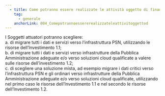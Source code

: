 ```yaml
---
  - title: Come potranno essere realizzate le attività oggetto di finanziamento?
    tag:
      - generale
    anchorLink: 004_Comepotrannoessererealizzateleattivitoggettod
---
```


I Soggetti attuatori potranno scegliere: <br>  a. di migrare tutti i dati e servizi verso l’infrastruttura PSN, utilizzando le risorse dell’Investimento 1.1; <br>  b. di migrare tutti i dati e servizi verso infrastrutture della Pubblica Amministrazione adeguate e/o verso soluzioni cloud qualificate a valere sulle risorse dell’investimento 1.2;  <br> c. di scegliere una soluzione mista, ad esempio migrare i dati critici verso l’infrastruttura PSN e gli ordinari verso infrastrutture della Pubblica Amministrazione adeguate e/o verso soluzioni cloud qualificate, utilizzando nel primo caso le risorse dell’Investimento 1.1 e nel secondo le risorse dell’Investimento 1.2.
